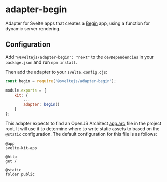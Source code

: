 # adapter-begin

Adapter for Svelte apps that creates a [Begin](https://begin.com/) app, using a function for dynamic server rendering.

## Configuration

Add `"@sveltejs/adapter-begin": "next"` to the `devDependencies` in your `package.json` and run `npm install`.

Then add the adapter to your `svelte.config.cjs`:

```js
const begin = require('@sveltejs/adapter-begin');

module.exports = {
	kit: {
		...
		adapter: begin()
	}
};
```

This adapter expects to find an OpenJS Architect [app.arc](https://arc.codes/) file in the project root. It will use it to determine where to write static assets to based on the `@static` configuration. The default configuration for this file is as follows:

```arc
@app
svelte-kit-app

@http
get /

@static
folder public
```
